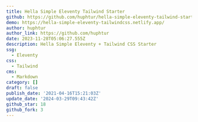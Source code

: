 ```yaml
---
title: Hella Simple Eleventy Tailwind Starter
github: https://github.com/huphtur/hella-simple-eleventy-tailwind-starter
demo: https://hella-simple-eleventy-tailwindcss.netlify.app/
author: huphtur
author_link: https://github.com/huphtur
date: 2023-11-28T05:06:27.555Z
description: Hella Simple Eleventy + Tailwind CSS Starter
ssg:
  - Eleventy
css:
  - Tailwind
cms:
  - Markdown
category: []
draft: false
publish_date: '2021-04-16T15:21:03Z'
update_date: '2024-03-29T09:43:42Z'
github_star: 18
github_fork: 3
---
```

